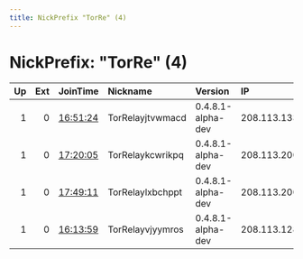 ```yaml
---
title: NickPrefix "TorRe" (4)
---
```


# NickPrefix: "TorRe" (4)

|   Up |   Ext | JoinTime                                                                                              | Nickname         | Version           | IP              | AS           | CC   |   ORp |   Dirp | OS    | Contact             |   eFamMembers |
|-----:|------:|:------------------------------------------------------------------------------------------------------|:-----------------|:------------------|:----------------|:-------------|:-----|------:|-------:|:------|:--------------------|--------------:|
|    1 |     0 | [16:51:24](https://nusenu.github.io/OrNetStats/w/relay/132463662AD3B62511E3F0E518A907C87845812F.html) | TorRelayjtvwmacd | 0.4.8.1-alpha-dev | 208.113.133.68  | DREAMHOST-AS | us   |  9001 |      0 | Linux | pwcrack@pwcrack.com |             1 |
|    1 |     0 | [17:20:05](https://nusenu.github.io/OrNetStats/w/relay/CF9B831A002880076B79608D773DF78D277125D8.html) | TorRelaykcwrikpq | 0.4.8.1-alpha-dev | 208.113.200.37  | DREAMHOST-AS | us   |  9001 |      0 | Linux | pwcrack@pwcrack.com |             1 |
|    1 |     0 | [17:49:11](https://nusenu.github.io/OrNetStats/w/relay/27B3D7B5A19C14127B3B9B207347D637D805F7AE.html) | TorRelaylxbchppt | 0.4.8.1-alpha-dev | 208.113.200.33  | DREAMHOST-AS | us   |  9001 |      0 | Linux | pwcrack@pwcrack.com |             1 |
|    1 |     0 | [16:13:59](https://nusenu.github.io/OrNetStats/w/relay/06D71D395769FF43196D235C9CF07FA2D9E53CFB.html) | TorRelayvjyymros | 0.4.8.1-alpha-dev | 208.113.128.210 | DREAMHOST-AS | us   |  9001 |      0 | Linux | pwcrack@pwcrack.com |             1 |
